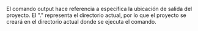 El comando output hace referencia a especifica la ubicación de salida del proyecto. El "." representa el directorio actual, por lo que el proyecto se creará en el directorio actual donde se ejecuta el comando.